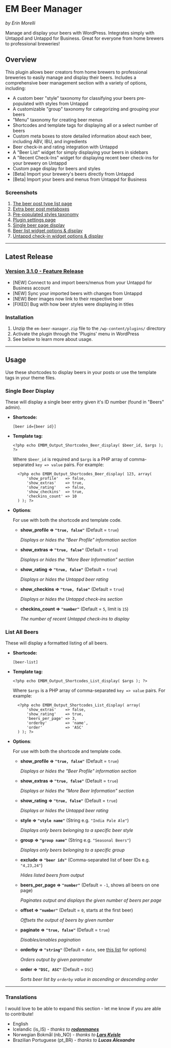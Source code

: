 # EM Beer Manager #

*by Erin Morelli*

Manage and display your beers with WordPress. Integrates simply with Untappd and Untappd for Business. Great for everyone from home brewers to professional breweries!


## Overview ###

This plugin allows beer creators from home brewers to professional breweries to easily manage and display their beers. Includes a comprehensive beer management section with a variety of options, including:

* A custom beer "style" taxonomy for classifying your beers pre-populated with styles from Untappd
* A customizable "group" taxonomy for categorizing and grouping your beers
* "Menu" taxonomy for creating beer menus
* Shortcodes and template tags for displaying all or a select number of beers
* Custom meta boxes to store detailed information about each beer, including ABV, IBU, and ingredients
* Beer check-in and rating integration with Untappd
* A "Beer List" widget for simply displaying your beers in sidebars
* A "Recent Check-Ins" widget for displaying recent beer check-ins for your brewery on Untappd
* Custom page display for beers and styles
* [Beta] Import your brewery's beers directly from Untappd
* [Beta] Import your beers and menus from Untappd for Business


### Screenshots ###

1. [The beer post type list page](https://raw.githubusercontent.com/ErinMorelli/em-beer-manager/master/screenshot-1.jpg)
2. [Extra beer post metaboxes](https://raw.githubusercontent.com/ErinMorelli/em-beer-manager/master/screenshot-2.jpg)
3. [Pre-populated styles taxonomy](https://raw.githubusercontent.com/ErinMorelli/em-beer-manager/master/screenshot-3.jpg)
4. [Plugin settings page](https://raw.githubusercontent.com/ErinMorelli/em-beer-manager/master/screenshot-4.jpg)
5. [Single beer page display](https://raw.githubusercontent.com/ErinMorelli/em-beer-manager/master/screenshot-5.jpg)
6. [Beer list widget options & display](https://raw.githubusercontent.com/ErinMorelli/em-beer-manager/master/screenshot-6.jpg)
7. [Untappd check-in widget options & display](https://raw.githubusercontent.com/ErinMorelli/em-beer-manager/master/screenshot-7.jpg)



*****


## Latest Release ##

### [Version 3.1.0 - Feature Release](https://github.com/ErinMorelli/em-beer-manager/releases/download/v3.1.0/em-beer-manager.3.1.0.zip) ###
* [NEW] Connect to and import beers/menus from your Untappd for Business account
* [NEW] Sync your imported beers with changes from Untappd
* [NEW] Beer images now link to their respective beer
* [FIXED] Bug with how beer styles were displaying in titles



### Installation ###

1. Unzip the `em-beer-manager.zip` file to the `/wp-content/plugins/` directory
1. Activate the plugin through the 'Plugins' menu in WordPress
1. See below to learn more about usage.


*****

## Usage ##


Use these shortcodes to display beers in your posts or use the template tags in your theme files.


### Single Beer Display ###

These will display a single beer entry given it's ID number (found in "Beers" admin).

* __Shortcode:__

    `[beer id={beer id}]`

* __Template tag:__

    `<?php echo EMBM_Output_Shortcodes_Beer_display( $beer_id, $args ); ?>`

    Where `$beer_id` is required and `$args` is a PHP array of comma-separated `key => value` pairs. For example:

        <?php echo EMBM_Output_Shortcodes_Beer_display( 123, array(
            'show_profile'   => false,
            'show_extras'    => true,
            'show_rating'    => false,
            'show_checkins'  => true,
            'checkins_count' => 10
        ) ); ?>

* __Options__:

    For use with both the shortcode and template code.

    * __show_profile => `"true, false"`__ (Default = `true`)

        *Displays or hides the "Beer Profile" information section*

    * __show_extras => `"true, false"`__ (Default = `true`)

        *Displays or hides the "More Beer Information" section*

    * __show_rating => `"true, false"`__ (Default = `true`)

        *Displays or hides the Untappd beer rating*

    * __show_checkins => `"true, false"`__ (Default = `true`)

        *Displays or hides the Untappd check-ins section*

    * __checkins_count => `"number"`__ (Default = `5`, limit is `15`)

        *The number of recent Untappd check-ins to display*


### List All Beers ###

These will display a formatted listing of all beers.

* __Shortcode:__

    `[beer-list]`

* __Template tag:__

    `<?php echo EMBM_Output_Shortcodes_List_display( $args ); ?>`

    Where `$args` is a PHP array of comma-separated `key => value` pairs. For example:

        <?php echo EMBM_Output_Shortcodes_List_display( array(
            'show_extras'    => false,
            'show_rating'    => true,
            'beers_per_page' => 3,
            'orderby'        => 'name',
            'order'          => 'ASC'
        ) ); ?>

* __Options__:

    For use with both the shortcode and template code.

    * __show_profile => `"true, false"`__ (Default = `true`)

        *Displays or hides the "Beer Profile" information section*

    * __show_extras => `"true, false"`__ (Default = `true`)

        *Displays or hides the "More Beer Information" section*

    * __show_rating => `"true, false"`__ (Default = `true`)

        *Displays or hides the Untappd beer rating*

    * __style => `"style name"`__ (String e.g. `"India Pale Ale"`)

        *Displays only beers belonging to a specific beer style*

    * __group => `"group name"`__ (String e.g. `"Seasonal Beers"`)

        *Displays only beers belonging to a specific group*

    * __exclude => `"beer ids"`__ (Comma-separated list of beer IDs e.g. `"4,23,24"`)

        *Hides listed beers from output*

    * __beers\_per\_page => `"number"`__ (Default = `-1`, shows all beers on one page)

        *Paginates output and displays the given number of beers per page*

    * __offset => `"number"`__ (Default = `0`, starts at the first beer)

        *Offsets the output of beers by given number*

    * __paginate => `"true, false"`__ (Default = `true`)

        *Disables/enables pagination*

    * __orderby => `"string"`__ (Default = `date`, see [this list](http://codex.wordpress.org/Class_Reference/WP_Query#Order_.26_Orderby_Parameters) for options)

        *Orders output by given paramater*

    * __order => `"DSC, ASC"`__ (Default = `DSC`)

        *Sorts beer list by `orderby` value in ascending or descending order*



*****

### Translations ###

I would love to be able to expand this section - let me know if you are able to contribute!

* English
* Icelandic (is_IS) - *thanks to __[rodonmanes](http://bjorspjall.is)__*
* Norwegian Bokmål (nb_NO) - *thanks to __[Lars Kvisle](http://www.lars.kvisle.no)__*
* Brazilian Portuguese (pt_BR) - *thanks to __Lucas Alexandre__*
